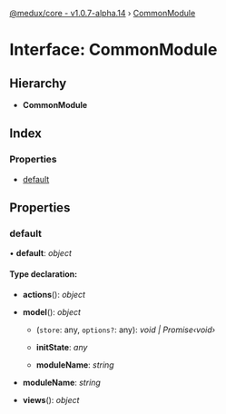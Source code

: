 [@medux/core - v1.0.7-alpha.14](../README.md) › [CommonModule](commonmodule.md)

# Interface: CommonModule

## Hierarchy

* **CommonModule**

## Index

### Properties

* [default](commonmodule.md#default)

## Properties

###  default

• **default**: *object*

#### Type declaration:

* **actions**(): *object*

* **model**(): *object*

  * (`store`: any, `options?`: any): *void | Promise‹void›*

  * **initState**: *any*

  * **moduleName**: *string*

* **moduleName**: *string*

* **views**(): *object*
